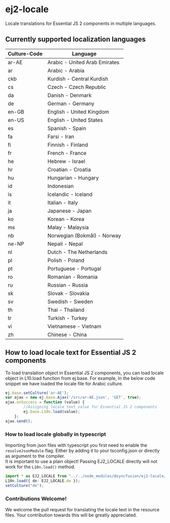 # ej2-locale

Locale translations for Essential JS 2 components in multiple languages.

## Currently supported localization languages

| Culture-Code | Language                       |
| ------------ | ------------------------------ |
| ar-AE        | Arabic - United Arab Emirates  |
|ar            | Arabic - Arabia               |
| ckb        | Kurdish - Central Kurdish       |
| cs        | Czech - Czech Republic         |
| da      | Danish - Denmark               |
| de       | German - Germany               |
| en-GB     | English - United Kingdom      |
| en-US        | English - United States        |
| es      | Spanish - Spain                |
| fa      | Farsi - Iran                   |
| fi       | Finnish - Finland              |
| fr        | French - France                |
| he       | Hebrew - Israel                |
| hr      | Croatian - Croatia             |
| hu     | Hungarian - Hungary    
| id           | Indonesian
| is     |Icelandic - Iceland             |
| it     | Italian - Italy                |
| ja     | Japanese - Japan               |
| ko     | Korean - Korea                 |
| ms      | Malay - Malaysia               |
| nb      | Norwegian (Bokmål) - Norway    |
| ne-NP   | Nepali - Nepal               |
| nl      | Dutch - The Netherlands        |
| pl      | Polish - Poland                |
| pt      | Portuguese - Portugal          |
| ro      | Romanian - Romania             |
| ru     | Russian - Russia               |
| sk     | Slovak - Slovakia              |
| sv      | Swedish - Sweden               |
| th     | Thai - Thailand                 |
| tr    | Turkish - Turkey               |
| vi     | Vietnamese - Vietnam           |
| zh       | Chinese - China                |

## How to load locale text for Essential JS 2 components

To load translation object in Essential JS 2 components, you can load locale object in L10.load function from ej.base. For example, In the below code snippet we have loaded the locale file for Arabic culture.

```typescript
ej.base.setCulture('ar-AE');
var ajax = new ej.base.Ajax('/src/ar-AE.json', 'GET', true);
ajax.onSuccess = function (value) {
        //Assigning locale text value for Essential JS 2 components
        ej.base.L10n.load(value);
    };
ajax.send();

```

### How to load locale globally in typescript

Importing from json files with typescript you first need to enable the `resolveJsonModule` flag. Either by adding it to your tsconfig.json or directly as argument to the compiler.  
It is important to use a plain object! Passing EJ2_LOCALE directly will not work for the `L10n.load()` method.

```typescript
import * as EJ2_LOCALE from "../../node_modules/@syncfusion/ej2-locale/src/de.json";
L10n.load({ de: EJ2_LOCALE.de });
setCulture("de");
```

### Contributions Welcome!

We welcome the pull request for translating the locale text in the resource files. Your contribution towards this will be greatly appreciated. 
